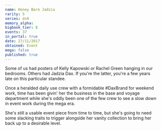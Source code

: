 ```yaml
---
name: Honey Bare Jadzia
rarity: 5
series: ds9
memory_alpha:
bigbook_tier: 8
events: 37
in_portal: true
date: 27/11/2017
obtained: Event
mega: false
published: true
---
```


Some of us had posters of Kelly Kapowski or Rachel Green hanging in our bedrooms. Others had Jadzia Dax. If you're the latter, you're a few years late on this particular standee.

Once a heralded daily use crew with a formidable #DaxBrand for weekend work, time has been givin' her the business in the base and voyage department while she's oddly been one of the few crew to see a slow down in event work during the mega era.

She's still a usable event piece from time to time, but she's going to need some slacking traits to trigger alongside her vanity collection to bring her back up to a desirable level.
